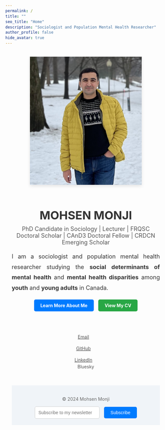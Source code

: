 ```yaml
---
permalink: /
title: ""
seo_title: "Home"
description: "Sociologist and Population Mental Health Researcher"
author_profile: false
hide_avatar: true
---
```

<div style="text-align: center; margin-top: 50px; max-width: 800px; margin: auto; padding: 20px;">
  <!-- Profile Image -->
  <div>
    <img src="images/profile.PNG" alt="Profile Picture of Mohsen Monji" 
         style="width: 350px; height: 400px; object-fit: cover; border-radius: 0; box-shadow: 0px 4px 10px rgba(0, 0, 0, 0.1); margin-bottom: 20px;">
  </div>

  <!-- Name -->
  <h1 style="color: #333; font-size: 36px; margin-bottom: 10px;">MOHSEN MONJI</h1>

  <!-- Subtitle -->
  <p style="font-size: 18px; margin-top: 5px; color: #555;">
    PhD Candidate in Sociology | Lecturer | FRQSC Doctoral Scholar | CAnD3 Doctoral Fellow | CRDCN Emerging Scholar
  </p>

  <!-- Description -->
  <p style="font-size: 18px; color: #333; text-align: justify; line-height: 1.8; margin-bottom: 20px;">
    I am a sociologist and population mental health researcher studying the 
    <strong>social determinants of mental health</strong> and <strong>mental health disparities</strong> 
    among <strong>youth</strong> and <strong>young adults</strong> in Canada.
  </p>

  <!-- Buttons -->
  <div style="margin-bottom: 20px;">
    <a href="/about-me/" style="display: inline-block; padding: 10px 20px; background-color: #007BFF; color: white; text-decoration: none; border-radius: 5px; font-weight: bold; margin-right: 10px;">Learn More About Me</a>
    <a href="/curriculum/" style="display: inline-block; padding: 10px 20px; background-color: #28A745; color: white; text-decoration: none; border-radius: 5px; font-weight: bold;">View My CV</a>
  </div>

  <div style="margin-bottom: 20px;">
  <!-- Email -->
  <a href="mailto:{{ site.social_links.email }}" target="_blank" style="margin-right: 15px;">
    <i class="fas fa-envelope" style="color: #D14836; font-size: 30px;"></i><br>
    <span style="font-size: 14px; color: #555;">Email</span>
  </a>

  <!-- GitHub -->
  <a href="{{ site.social_links.github }}" target="_blank" style="margin-right: 15px;">
    <i class="fab fa-github" style="color: #333; font-size: 30px;"></i><br>
    <span style="font-size: 14px; color: #555;">GitHub</span>
  </a>

  <!-- LinkedIn -->
  <a href="{{ site.social_links.linkedin }}" target="_blank" style="margin-right: 15px;">
    <i class="fab fa-linkedin" style="color: #0077B5; font-size: 30px;"></i><br>
    <span style="font-size: 14px; color: #555;">LinkedIn</span>
  </a>

  <!-- Bluesky -->
  <a href="{{ site.social_links.bluesky }}" target="_blank" style="text-decoration: none;">
    <i class="fab fa-bluesky" style="color: #1DA1F2; font-size: 30px;"></i><br>
    <span style="font-size: 14px; color: #555;">Bluesky</span>
  </a>
</div>


<!-- Footer -->
<footer style="margin-top: 50px; text-align: center; padding: 20px; background: #f0f4f8;">
  <p style="font-size: 14px; color: #666;">© 2024 Mohsen Monji</p>
  <form style="margin-top: 15px;">
    <input type="email" placeholder="Subscribe to my newsletter" 
           style="padding: 10px; font-size: 14px; border: 1px solid #ccc; border-radius: 5px; margin-right: 10px;">
    <button style="padding: 10px 20px; font-size: 14px; background-color: #007BFF; color: white; border: none; border-radius: 5px;">Subscribe</button>
  </form>
</footer>
